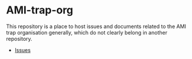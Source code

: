 # AMI-trap-org

This repository is a place to host issues and documents related to the AMI trap organisation generally,
which do not clearly belong in another repository.

- [Issues](https://github.com/AMI-trap/AMI-trap-org/issues)
